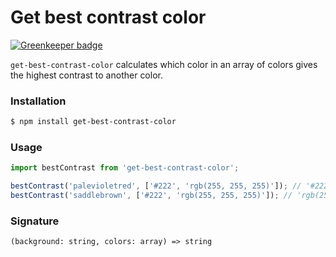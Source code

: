 # Get best contrast color

[![Greenkeeper badge](https://badges.greenkeeper.io/misund/get-best-contrast-color.svg)](https://greenkeeper.io/)

`get-best-contrast-color` calculates which color in an array of colors gives the highest contrast to another color.

### Installation
```sh
$ npm install get-best-contrast-color
```

### Usage
```js
import bestContrast from 'get-best-contrast-color';

bestContrast('palevioletred', ['#222', 'rgb(255, 255, 255)']); // '#222'
bestContrast('saddlebrown', ['#222', 'rgb(255, 255, 255)']); // 'rgb(255, 255, 255)'
```

### Signature
```(background: string, colors: array) => string```
